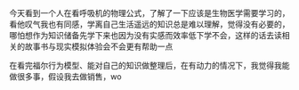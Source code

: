 今天看到一个人在看呼吸机的物理公式，了解了一下应该是生物医学需要学习的，看他叹气我也有同感，学离自己生活遥远的知识总是难以理解，觉得没有必要的，哪怕想作为知识储备先学下来也因为没有实感而效率低下学不会，这样的话去读相关的故事书与现实模拟体验会不会更有帮助一点

在看完福尔行为模型、能对自己的知识做整理后，在有动力的情况下，我觉得我能做很多事，假设我去做销售，wo